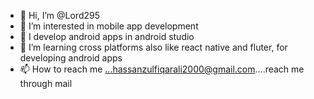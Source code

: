 - 👋 Hi, I’m @Lord295
- 👀 I’m interested in mobile app development
- 🌱 I develop android apps in android studio
- 💞️ I’m learning cross platforms also like react native and fluter, for developing android apps
- 📫 How to reach me ...hassanzulfiqarali2000@gmail.com....reach me through mail

<!---
Lord295/Lord295 is a ✨ special ✨ repository because its `README.md` (this file) appears on your GitHub profile.
You can click the Preview link to take a look at your changes.
--->
